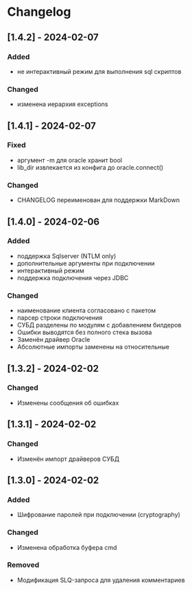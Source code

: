 # Changelog

## [1.4.2] - 2024-02-07
### Added
- не интерактивный режим для выполнения sql скриптов
### Changed
- изменена иерархия exceptions

## [1.4.1] - 2024-02-07
### Fixed
- аргумент -m для oracle хранит bool
- lib_dir извлекается из конфига до oracle.connect() 
### Changed
- CHANGELOG переименован для поддержки MarkDown

## [1.4.0] - 2024-02-06
### Added
- поддержка Sqlserver (NTLM only)
- дополнительные аргументы при подключении
- интерактивный режим
- поддержка подключения через JDBC
### Changed
- наименование клиента согласовано с пакетом
- парсер строки подключения
- СУБД разделены по модулям с добавлением билдеров
- Ошибки выводятся без полного стека вызова
- Заменён драйвер Oracle
- Абсолютные импорты заменены на относительные

## [1.3.2] - 2024-02-02
### Changed
- Изменены сообщения об ошибках

## [1.3.1] - 2024-02-02
### Changed
- Изменён импорт драйверов СУБД

## [1.3.0] - 2024-02-02
### Added
- Шифрование паролей при подключении (cryptography) 
### Changed
- Изменена обработка буфера cmd
### Removed
- Модификация SLQ-запроса для удаления комментариев